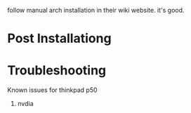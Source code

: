 follow manual arch installation in their wiki website. it's good.

# Post Installationg

# Troubleshooting
Known issues for thinkpad p50
1. nvdia